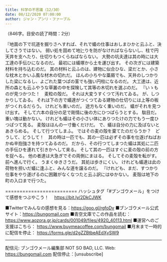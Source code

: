 ```yaml
---
title: 科学の不思議（12/30）
date: 08/12/2020 07:00:00
author: ジャン・アンリ・ファーブル
---
```


（846字。目安の読了時間：2分）

『地面の下で坑道を掘りさへすれば、それで蟻の仕事はおしまひかと云ふと、決してさうではない。
弱い処を固めて地辷りを防がなければならないし、柱で円天井を支へたり、仕切りもつくらねばならない。
大勢の坑夫達は其の時には大工達の手伝ひになるのだ。
最初には蟻塚から土を運び出す。
その次ぎには建築材料を持ち込むのだ。
其の材料と云ふのは、建物に似合ひな、梁だとか、小さな枕木とかいふ風な材木の切れだ。
ほんの小ちやな藁屑でも、天井のしつかりした梁になるし、よごれた葉つぱの茎でも強い円柱になるのだ。
大工達は、近所の森とも云ふやうな草叢の中を探険して其等の木切れを選ぶのだ。
『いゝものが見つかつた！　麦粒の殻だ。
それは大変うすくつて汚れてゐる。
が、しつかりしてゐる。
それは下の方で蟻達がつくつてゐる建物の仕切りには上等の板がつくれるだらう。
けれども重いのだ。
途方もなく重いのだ。
蟻がそれを見つけ出す。
そして六本の自分の足で剛情に後の方にひつぱらうとする。
駄目だ。
重い塊は動かない。
けれども蟻はその小さい体にありつたけの力でもう一度ひつぱつて見る。
麦殻はほんの一寸働くだけだ。
で、蟻は自分の力に及ばないとあきらめる。
そして行つてしまふ。
ではその麦の殻を棄てたのだらうか？　どうして、どうして！　其の時は一匹でも、其の一匹は必ずその事を仕遂げねばおかぬ辛抱強さを持つてゐるのだ。
だから、その行つてしまつた蟻は其処に二匹の手伝ひを連れて引きかへして来る。
そして其の一匹はすぐに麦の殻の前の方を捉へる。
他の者達は大急ぎでその両側にまはる。
そしてその麦殻を転がす。
前へ進んで行く。
うまくゆきさうだ。
其処は歩きにくい。
けれども蟻達は此の荷物を担いだ蟻に逢ふと、みんな道を譲るのだ。
『けれども、まだ、すつかり仕事をやり遂げるのに困難がなくなつたと云ふ訳にはゆかない。
麦殻は地下の町の入口まで行つた。

=========================
ハッシュタグ「#ブンゴウメール」をつけて感想をつぶやこう！　
https://bit.ly/2DkCJWK

■Twitterでみんなの感想を見る：https://goo.gl/rgfoDv
■ブンゴウメール公式サイト：https://bungomail.com
■青空文庫でこの作品を読む：https://www.aozora.gr.jp/cards/001049/files/4920_40113.html
■運営へのご支援はこちら： https://www.buymeacoffee.com/bungomail
■月末まで一時的に配信を停止： https://forms.gle/d2gZZBtbeAEdXySW9

-------
配信元: ブンゴウメール編集部
NOT SO BAD, LLC.
Web: https://bungomail.com
配信停止：[unsubscribe]

